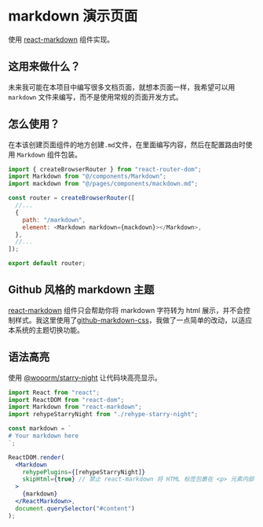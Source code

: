 # markdown 演示页面

使用 [react-markdown](https://github.com/remarkjs/react-markdown) 组件实现。

## 这用来做什么？

未来我可能在本项目中编写很多文档页面，就想本页面一样，我希望可以用 `markdown` 文件来编写，而不是使用常规的页面开发方式。

## 怎么使用？

在本该创建页面组件的地方创建`.md`文件，在里面编写内容，然后在配置路由时使用 `Markdown` 组件包装。

```js
import { createBrowserRouter } from "react-router-dom";
import Markdown from "@/components/Markdown";
import mackdown from "@/pages/components/mackdown.md";

const router = createBrowserRouter([
  //...
  {
    path: "/markdown",
    element: <Markdown markdown={mackdown}></Markdown>,
  },
  //...
]);

export default router;
```

## Github 风格的 markdown 主题

[react-markdown](https://github.com/remarkjs/react-markdown) 组件只会帮助你将 markdown 字符转为 html 展示，并不会控制样式。我这里使用了[github-markdown-css](https://github.com/sindresorhus/github-markdown-css)，我做了一点简单的改动，以适应本系统的主题切换功能。

## 语法高亮

使用 [@wooorm/starry-night](https://github.com/wooorm/starry-night) 让代码块高亮显示。

```jsx
import React from "react";
import ReactDOM from "react-dom";
import Markdown from "react-markdown";
import rehypeStarryNight from "./rehype-starry-night";

const markdown = `
# Your markdown here
`;

ReactDOM.render(
  <Markdown
    rehypePlugins={[rehypeStarryNight]}
    skipHtml={true} // 禁止 react-markdown 将 HTML 标签包裹在 <p> 元素内部
  >
    {markdown}
  </ReactMarkdown>,
  document.querySelector("#content")
);
```